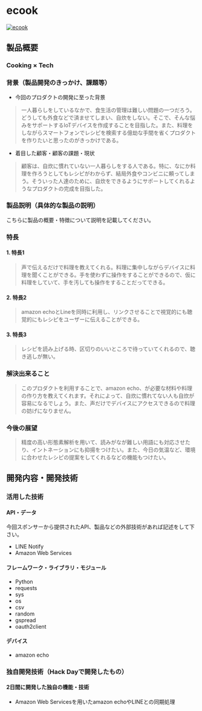 # ecook

[![ecook](image.png)](https://www.youtube.com/watch?v=G5rULR53uMk)

## 製品概要
### Cooking × Tech

### 背景（製品開発のきっかけ、課題等）

- 今回のプロダクトの開発に至った背景
> 一人暮らしをしているなかで、食生活の管理は難しい問題の一つだろう。どうしても外食などで済ませてしまい、自炊をしない。そこで、そんな悩みをサポートするIoTデバイスを作成することを目指した。また、料理をしながらスマートフォンでレシピを検索する億劫な手間を省くプロダクトを作りたいと思ったのがきっかけである。

- 着目した顧客・顧客の課題・現状
> 顧客は、自炊に慣れていない一人暮らしをする人である。特に、なにか料理を作ろうとしてもレシピがわからず、結局外食やコンビニに頼ってしまう。そういった人達のために、自炊をできるようにサポートしてくれるようなプロダクトの完成を目指した。

### 製品説明（具体的な製品の説明）
こちらに製品の概要・特徴について説明を記載してください。

### 特長

#### 1. 特長1
>声で伝えるだけで料理を教えてくれる。料理に集中しながらデバイスに料理を聞くことができる。手を使わずに操作をすることができるので、仮に料理をしていて、手を汚しても操作をすることだってできる。

#### 2. 特長2
>amazon echoとLineを同時に利用し、リンクさせることで視覚的にも聴覚的にもレシピをユーザーに伝えることができる。

#### 3. 特長3
>レシピを読み上げる時、区切りのいいところで待っていてくれるので、聴き逃しが無い。

### 解決出来ること
>このプロダクトを利用することで、amazon echo、が必要な材料や料理の作り方を教えてくれます。それによって、自炊に慣れてない人も自炊が容易になるでしょう。また、声だけでデバイスにアクセスできるので料理の妨げになりません。

### 今後の展望
> 精度の高い形態素解析を用いて、読みがなが難しい用語にも対応させたり、イントネーションにも抑揚をつけたい。また、今日の気温など、環境に合わせたレシピの提案をしてくれるなどの機能もつけたい。


## 開発内容・開発技術
### 活用した技術
#### API・データ
今回スポンサーから提供されたAPI、製品などの外部技術があれば記述をして下さい。
  
*  LINE Notify
* Amazon Web Services


#### フレームワーク・ライブラリ・モジュール
* Python
* requests
* sys
* os
* csv
* random
* gspread
* oauth2client

#### デバイス
* amazon echo


### 独自開発技術（Hack Dayで開発したもの）
#### 2日間に開発した独自の機能・技術

* Amazon Web Servicesを用いたamazon echoやLINEとの同期処理
